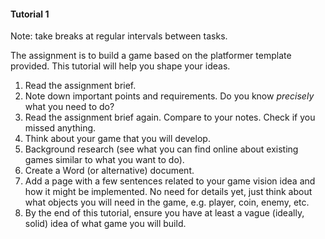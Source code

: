 #### Tutorial 1

Note: take breaks at regular intervals between tasks.

The assignment is to build a game based on the platformer template provided. This tutorial will help you shape your ideas.

1. Read the assignment brief.
1. Note down important points and requirements. Do you know _precisely_ what you need to do?
1. Read the assignment brief again. Compare to your notes. Check if you missed anything.
1. Think about your game that you will develop. 
1. Background research (see what you can find online about existing games similar to what you want to do).
1. Create a Word (or alternative) document.
1. Add a page with a few sentences related to your game vision idea and how it might be implemented. No need for details yet, just think about what objects you will need in the game, e.g. player, coin, enemy, etc.
1. By the end of this tutorial, ensure you have at least a vague (ideally, solid) idea of what game you will build.